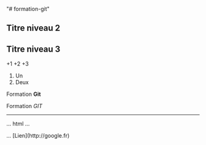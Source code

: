 "# formation-git" 

## Titre niveau 2

## Titre niveau 3

+1
+2
+3

1. Un
2. Deux

Formation **Git**

Formation *GIT*


---
... html ...
<html><html>
...
[Lien](http://google.fr)